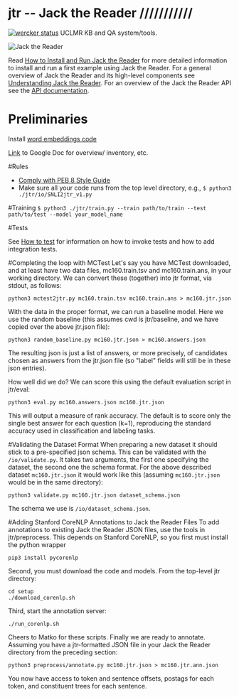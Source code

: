 # jtr -- Jack the Reader ///////////
[![wercker status](https://app.wercker.com/status/8ed61192a5b16769a41dc24c30a3bc6a/s/master "wercker status")](https://app.wercker.com/project/byKey/8ed61192a5b16769a41dc24c30a3bc6a)
UCLMR KB and QA system/tools.

![Jack the Reader](https://upload.wikimedia.org/wikipedia/en/b/bb/The_shining_heres_johnny.jpg)

Read [How to Install and Run Jack the Reader](docs/How_to_install_and_run.md) for more detailed information to install and run a first example using Jack the Reader. For a general overview of Jack the Reader and its high-level components see [Understanding Jack the Reader](docs/Understanding_Jack_the_Reader.md). For an overview of the Jack the Reader API see the [API documentation](https://uclmr.github.io/jtr/).


# Preliminaries
Install [word embeddings code](https://github.com/kudkudak/word-embeddings-benchmarks)

[Link](https://docs.google.com/document/d/1AaynDviR26bqofoImEcPxQgBcpvRBIcgLjScn-Hr6xk/edit) to Google Doc for overview/ inventory, etc.

#Rules
- [Comply with PEB 8 Style Guide](https://www.python.org/dev/peps/pep-0008/)
- Make sure all your code runs from the top level directory, e.g., `$ python3 ./jtr/io/SNLI2jtr_v1.py`

#Training
`$ python3 ./jtr/train.py --train path/to/train --test path/to/test --model your_model_name`

#Tests

See [How to test](./tests/HOW_TO_TEST.md) for information on how to invoke tests and how to add integration tests.

#Completing the loop with MCTest
Let's say you have MCTest downloaded, and at least have two data files, mc160.train.tsv and mc160.train.ans, in your working directory.  We can convert these (together) into jtr format, via stdout, as follows:
```
python3 mctest2jtr.py mc160.train.tsv mc160.train.ans > mc160.jtr.json
```

With the data in the proper format, we can run a baseline model.  Here we use the random baseline (this assumes cwd is jtr/baseline, and we have copied over the above jtr.json file):
```
python3 random_baseline.py mc160.jtr.json > mc160.answers.json
```
The resulting json is just a list of answers, or more precisely, of candidates chosen as answers from the jtr.json file (so "label" fields will still be in these json entries).

How well did we do?  We can score this using the default evaluation script in jtr/eval:
```
python3 eval.py mc160.answers.json mc160.jtr.json
```
This will output a measure of rank accuracy.  The default is to score only the single best answer for each question (k=1), reproducing the standard accuracy used in classification and labeling tasks.

#Validating the Dataset Format
When preparing a new dataset it should stick to a pre-specified json schema.
This can be validated with the `/io/validate.py`. It takes two arguments, the first one specifying the dataset, the second one the schema format. For the above described dataset `mc160.jtr.json` it would work like this (assuming `mc160.jtr.json` would be in the same directory):
```
python3 validate.py mc160.jtr.json dataset_schema.json
```
The schema we use is `/io/dataset_schema.json`.

#Adding Stanford CoreNLP Annotations to Jack the Reader Files
To add annotations to existing Jack the Reader JSON files, use the tools in jtr/preprocess.  This depends on Stanford CoreNLP, so you first must install the python wrapper
```
pip3 install pycorenlp
```
Second, you must download the code and models.  From the top-level jtr directory:
```
cd setup
./download_corenlp.sh
```
Third, start the annotation server:
```
./run_corenlp.sh
```
Cheers to Matko for these scripts.  Finally we are ready to annotate.  Assuming you have a jtr-formatted JSON file in your Jack the Reader directory from the preceding section:
```
python3 preprocess/annotate.py mc160.jtr.json > mc160.jtr.ann.json
```
You now have access to token and sentence offsets, postags for each token, and constituent trees for each sentence.
